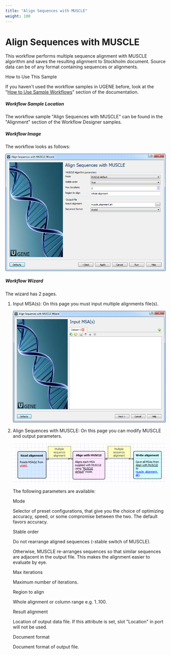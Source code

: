 ```yaml
---
title: "Align Sequences with MUSCLE"
weight: 100
---
```



# Align Sequences with MUSCLE

This workflow performs multiple sequence alignment with MUSCLE algorithm and saves the resulting alignment to Stockholm document. Source data can be of any format containing sequences or alignments.

How to Use This Sample

If you haven't used the workflow samples in UGENE before, look at the "[How to Use Sample Workflows](how-to-use-sample-workflows.md)" section of the documentation.

##### Workflow Sample Location

The workflow sample "Align Sequences with MUSCLE" can be found in the "Alignment" section of the Workflow Designer samples.

##### Workflow Image

The workflow looks as follows:


![](/images/65930229/65930230.png)

##### Workflow Wizard

The wizard has 2 pages.

1.  Input MSA(s): On this page you must input multiple alignments file(s).


    ![](/images/65930229/65930231.png)

2.  Align Sequences with MUSCLE: On this page you can modify MUSCLE and output parameters.


    ![](/images/65930229/65930232.png)

    The following parameters are available:

    Mode

    Selector of preset configurations, that give you the choice of optimizing accuracy, speed, or some compromise between the two. The default favors accuracy.

    Stable order

    Do not rearrange aligned sequences (-stable switch of MUSCLE).

    Otherwise, MUSCLE re-arranges sequences so that similar sequences are adjacent in the output file. This makes the alignment easier to evaluate by eye.

    Max iterations

    Maximum number of iterations.

    Region to align

    Whole alignment or column range e.g. 1..100.

    Result alignment

    Location of output data file. If this attribute is set, slot "Location" in port will not be used.

    Document format

    Document format of output file.

